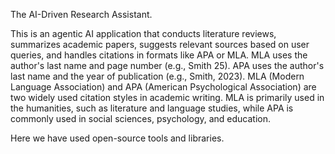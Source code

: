 The AI-Driven Research Assistant. 

This is an agentic AI application that conducts literature reviews, summarizes academic papers, suggests relevant sources based on user queries, and handles citations in formats like APA or MLA. MLA uses the author's last name and page number (e.g., Smith 25). APA uses the author's last name and the year of publication (e.g., Smith, 2023). MLA (Modern Language Association) and APA (American Psychological Association) are two widely used citation styles in academic writing. MLA is primarily used in the humanities, such as literature and language studies, while APA is commonly used in social sciences, psychology, and education.

Here we have used open-source tools and libraries. 

